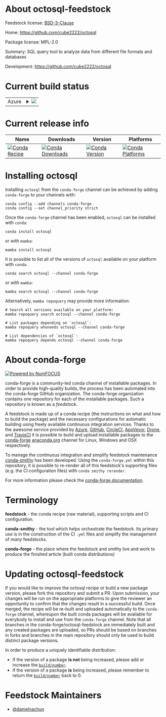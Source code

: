 About octosql-feedstock
=======================

Feedstock license: [BSD-3-Clause](https://github.com/conda-forge/octosql-feedstock/blob/main/LICENSE.txt)

Home: https://github.com/cube2222/octosql

Package license: MPL-2.0

Summary: SQL query tool to analyze data from different file formats and databases

Development: https://github.com/cube2222/octosql

Current build status
====================


<table>
    
  <tr>
    <td>Azure</td>
    <td>
      <details>
        <summary>
          <a href="https://dev.azure.com/conda-forge/feedstock-builds/_build/latest?definitionId=22969&branchName=main">
            <img src="https://dev.azure.com/conda-forge/feedstock-builds/_apis/build/status/octosql-feedstock?branchName=main">
          </a>
        </summary>
        <table>
          <thead><tr><th>Variant</th><th>Status</th></tr></thead>
          <tbody><tr>
              <td>linux_64</td>
              <td>
                <a href="https://dev.azure.com/conda-forge/feedstock-builds/_build/latest?definitionId=22969&branchName=main">
                  <img src="https://dev.azure.com/conda-forge/feedstock-builds/_apis/build/status/octosql-feedstock?branchName=main&jobName=linux&configuration=linux%20linux_64_" alt="variant">
                </a>
              </td>
            </tr><tr>
              <td>osx_64</td>
              <td>
                <a href="https://dev.azure.com/conda-forge/feedstock-builds/_build/latest?definitionId=22969&branchName=main">
                  <img src="https://dev.azure.com/conda-forge/feedstock-builds/_apis/build/status/octosql-feedstock?branchName=main&jobName=osx&configuration=osx%20osx_64_" alt="variant">
                </a>
              </td>
            </tr><tr>
              <td>win_64</td>
              <td>
                <a href="https://dev.azure.com/conda-forge/feedstock-builds/_build/latest?definitionId=22969&branchName=main">
                  <img src="https://dev.azure.com/conda-forge/feedstock-builds/_apis/build/status/octosql-feedstock?branchName=main&jobName=win&configuration=win%20win_64_" alt="variant">
                </a>
              </td>
            </tr>
          </tbody>
        </table>
      </details>
    </td>
  </tr>
</table>

Current release info
====================

| Name | Downloads | Version | Platforms |
| --- | --- | --- | --- |
| [![Conda Recipe](https://img.shields.io/badge/recipe-octosql-green.svg)](https://anaconda.org/conda-forge/octosql) | [![Conda Downloads](https://img.shields.io/conda/dn/conda-forge/octosql.svg)](https://anaconda.org/conda-forge/octosql) | [![Conda Version](https://img.shields.io/conda/vn/conda-forge/octosql.svg)](https://anaconda.org/conda-forge/octosql) | [![Conda Platforms](https://img.shields.io/conda/pn/conda-forge/octosql.svg)](https://anaconda.org/conda-forge/octosql) |

Installing octosql
==================

Installing `octosql` from the `conda-forge` channel can be achieved by adding `conda-forge` to your channels with:

```
conda config --add channels conda-forge
conda config --set channel_priority strict
```

Once the `conda-forge` channel has been enabled, `octosql` can be installed with `conda`:

```
conda install octosql
```

or with `mamba`:

```
mamba install octosql
```

It is possible to list all of the versions of `octosql` available on your platform with `conda`:

```
conda search octosql --channel conda-forge
```

or with `mamba`:

```
mamba search octosql --channel conda-forge
```

Alternatively, `mamba repoquery` may provide more information:

```
# Search all versions available on your platform:
mamba repoquery search octosql --channel conda-forge

# List packages depending on `octosql`:
mamba repoquery whoneeds octosql --channel conda-forge

# List dependencies of `octosql`:
mamba repoquery depends octosql --channel conda-forge
```


About conda-forge
=================

[![Powered by
NumFOCUS](https://img.shields.io/badge/powered%20by-NumFOCUS-orange.svg?style=flat&colorA=E1523D&colorB=007D8A)](https://numfocus.org)

conda-forge is a community-led conda channel of installable packages.
In order to provide high-quality builds, the process has been automated into the
conda-forge GitHub organization. The conda-forge organization contains one repository
for each of the installable packages. Such a repository is known as a *feedstock*.

A feedstock is made up of a conda recipe (the instructions on what and how to build
the package) and the necessary configurations for automatic building using freely
available continuous integration services. Thanks to the awesome service provided by
[Azure](https://azure.microsoft.com/en-us/services/devops/), [GitHub](https://github.com/),
[CircleCI](https://circleci.com/), [AppVeyor](https://www.appveyor.com/),
[Drone](https://cloud.drone.io/welcome), and [TravisCI](https://travis-ci.com/)
it is possible to build and upload installable packages to the
[conda-forge](https://anaconda.org/conda-forge) [anaconda.org](https://anaconda.org/)
channel for Linux, Windows and OSX respectively.

To manage the continuous integration and simplify feedstock maintenance
[conda-smithy](https://github.com/conda-forge/conda-smithy) has been developed.
Using the ``conda-forge.yml`` within this repository, it is possible to re-render all of
this feedstock's supporting files (e.g. the CI configuration files) with ``conda smithy rerender``.

For more information please check the [conda-forge documentation](https://conda-forge.org/docs/).

Terminology
===========

**feedstock** - the conda recipe (raw material), supporting scripts and CI configuration.

**conda-smithy** - the tool which helps orchestrate the feedstock.
                   Its primary use is in the construction of the CI ``.yml`` files
                   and simplify the management of *many* feedstocks.

**conda-forge** - the place where the feedstock and smithy live and work to
                  produce the finished article (built conda distributions)


Updating octosql-feedstock
==========================

If you would like to improve the octosql recipe or build a new
package version, please fork this repository and submit a PR. Upon submission,
your changes will be run on the appropriate platforms to give the reviewer an
opportunity to confirm that the changes result in a successful build. Once
merged, the recipe will be re-built and uploaded automatically to the
`conda-forge` channel, whereupon the built conda packages will be available for
everybody to install and use from the `conda-forge` channel.
Note that all branches in the conda-forge/octosql-feedstock are
immediately built and any created packages are uploaded, so PRs should be based
on branches in forks and branches in the main repository should only be used to
build distinct package versions.

In order to produce a uniquely identifiable distribution:
 * If the version of a package **is not** being increased, please add or increase
   the [``build/number``](https://docs.conda.io/projects/conda-build/en/latest/resources/define-metadata.html#build-number-and-string).
 * If the version of a package **is** being increased, please remember to return
   the [``build/number``](https://docs.conda.io/projects/conda-build/en/latest/resources/define-metadata.html#build-number-and-string)
   back to 0.

Feedstock Maintainers
=====================

* [@danielnachun](https://github.com/danielnachun/)

